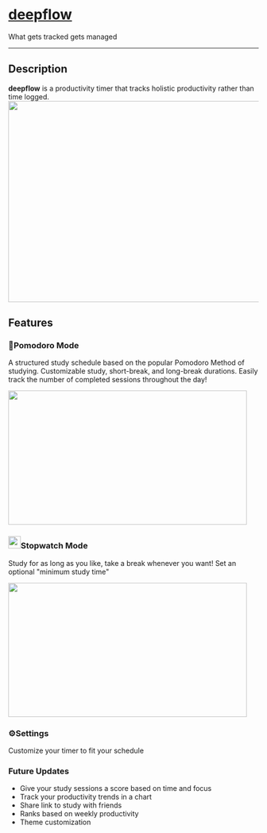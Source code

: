# [deepflow](https://deep-flow.vercel.app/)

What gets tracked gets managed

---

## Description

**deepflow** is a productivity timer that tracks holistic productivity rather than time logged.
<img src="https://im4.ezgif.com/tmp/ezgif-4-b810f86bd7.gif" width="720" height="405">

## Features

### 🍅Pomodoro Mode

A structured study schedule based on the popular Pomodoro Method of studying. Customizable study, short-break, and long-break durations. Easily track the number of completed sessions throughout the day!

  <img src="https://im4.ezgif.com/tmp/ezgif-4-63edb28337.gif" width="480" height="270">

### <img src="https://www.iconsdb.com/icons/preview/red/stopwatch-xxl.png" width="25" height="25">Stopwatch Mode

Study for as long as you like, take a break whenever you want! Set an optional "minimum study time"

<img src="https://im4.ezgif.com/tmp/ezgif-4-f54d28b38c.gif" width="480" height="270">

### ⚙️Settings

Customize your timer to fit your schedule

### Future Updates

- Give your study sessions a score based on time and focus
- Track your productivity trends in a chart
- Share link to study with friends
- Ranks based on weekly productivity
- Theme customization
